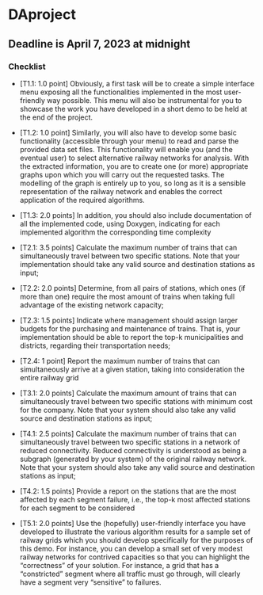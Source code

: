 # DAproject
## Deadline is April 7, 2023 at midnight

### Checklist
* [T1.1: 1.0 point] Obviously, a first task will be to create a simple interface menu exposing all the
functionalities implemented in the most user-friendly way possible. This menu will also be instrumental
for you to showcase the work you have developed in a short demo to be held at the end of the project.


* [T1.2: 1.0 point] Similarly, you will also have to develop some basic functionality (accessible through
your menu) to read and parse the provided data set files. This functionality will enable you (and the
eventual user) to select alternative railway networks for analysis. With the extracted information, you
are to create one (or more) appropriate graphs upon which you will carry out the requested tasks. The
modelling of the graph is entirely up to you, so long as it is a sensible representation of the railway
network and enables the correct application of the required algorithms.


* [T1.3: 2.0 points] In addition, you should also include documentation of all the implemented code,
using Doxygen, indicating for each implemented algorithm the corresponding time complexity

* [T2.1: 3.5 points] Calculate the maximum number of trains that can simultaneously travel between
two specific stations. Note that your implementation should take any valid source and destination
stations as input;


* [T2.2: 2.0 points] Determine, from all pairs of stations, which ones (if more than one) require the
most amount of trains when taking full advantage of the existing network capacity;


* [T2.3: 1.5 points] Indicate where management should assign larger budgets for the purchasing and
maintenance of trains. That is, your implementation should be able to report the top-k municipalities
and districts, regarding their transportation needs;


* [T2.4: 1 point] Report the maximum number of trains that can simultaneously arrive at a given station,
taking into consideration the entire railway grid


* [T3.1: 2.0 points] Calculate the maximum amount of trains that can simultaneously travel between
two specific stations with minimum cost for the company. Note that your system should also take any
valid source and destination stations as input;


* [T4.1: 2.5 points] Calculate the maximum number of trains that can simultaneously travel between
two specific stations in a network of reduced connectivity. Reduced connectivity is understood as being
a subgraph (generated by your system) of the original railway network. Note that your system should
also take any valid source and destination stations as input;


* [T4.2: 1.5 points] Provide a report on the stations that are the most affected by each segment failure,
i.e., the top-k most affected stations for each segment to be considered


* [T5.1: 2.0 points] Use the (hopefully) user-friendly interface you have developed to illustrate the
various algorithm results for a sample set of railway grids which you should develop specifically for the
purposes of this demo. For instance, you can develop a small set of very modest railway networks for
contrived capacities so that you can highlight the “correctness” of your solution. For instance, a grid
that has a “constricted” segment where all traffic must go through, will clearly have a segment very
“sensitive” to failures.
